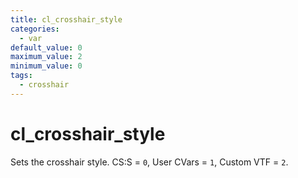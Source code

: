 ```yaml
---
title: cl_crosshair_style
categories:
  - var
default_value: 0
maximum_value: 2
minimum_value: 0
tags:
  - crosshair
---
```


# cl_crosshair_style

Sets the crosshair style. CS:S = `0`, User CVars = `1`, Custom VTF = `2`.
